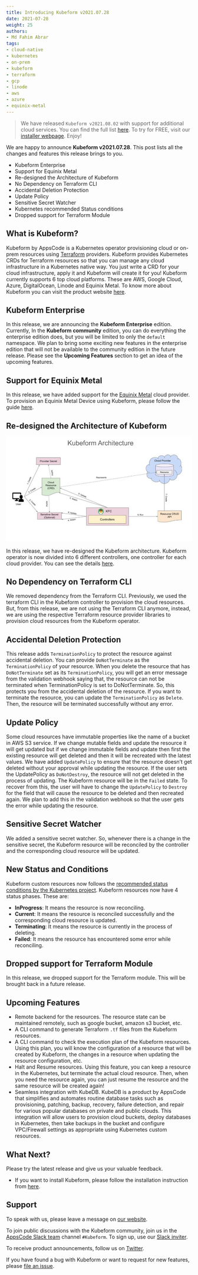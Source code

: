 ```yaml
---
title: Introducing Kubeform v2021.07.28
date: 2021-07-28
weight: 25
authors:
- Md Fahim Abrar
tags:
- cloud-native
- kubernetes
- on-prem
- kubeform
- terraform
- gcp
- linode
- aws
- azure
- equinix-metal
---
```


> We have released `Kubeform v2021.08.02` with support for additional cloud services. You can find the full list [here](https://kubeform.com/pricing/). To try for FREE, visit our [installer webpage](https://kubeform.com/docs/v2021.08.02/setup/). Enjoy! 

We are happy to announce **Kubeform v2021.07.28**. This post lists all the changes and features this release brings to you.

* Kubeform Enterprise
* Support for Equinix Metal
* Re-designed the Architecture of Kubeform
* No Dependency on Terraform CLI
* Accidental Deletion Protection
* Update Policy
* Sensitive Secret Watcher
* Kubernetes recommended Status conditions
* Dropped support for Terraform Module

## What is Kubeform?

Kubeform by AppsCode is a Kubernetes operator provisioning cloud or on-prem resources using [Terraform](https://terraform.io) providers. Kubeform provides Kubernetes CRDs for Terraform resources so that you can manage any cloud infrastructure in a Kubernetes native way. You just write a CRD for your cloud infrastructure, apply it and Kubeform will create it for you! Kubeform currently supports 6 top cloud platforms. These are AWS, Google Cloud, Azure, DigitalOcean, Linode and Equinix Metal. To know more about Kubeform you can visit the product website [here](https://kubeform.com/).

## Kubeform Enterprise

In this release, we are announcing the **Kubeform Enterprise** edition. Currently, In the **Kubeform community** edition, you can do everything the enterprise edition does, but you will be limited to only the `default` namespace. We plan to bring some exciting new features in the enterprise edition that will not be available to the community edition in the future release. Please see the **Upcoming Features** section to get an idea of the upcoming features.

## Support for Equinix Metal

In this release, we have added support for the [Equinix Metal](http://equinix.com) cloud provider. To provision an Equinix Metal Device using Kubeform, please follow the guide [here](https://kubeform.com/docs/latest/guides/equinixmetal).

## Re-designed the Architecture of Kubeform

![Kubeform Architecture](kubeform-architecture.jpg)

In this release, we have re-designed the Kubeform architecture. Kubeform operator is now divided into 6 different controllers, one controller for each cloud provider. You can see the details [here](http://kubeform.com/docs/latest/concepts/what-is-Kubeform/architecture).

## No Dependency on Terraform CLI

We removed dependency from the Terraform CLI. Previously, we used the terraform CLI in the Kubeform controller to provision the cloud resources. But, from this release, we are not using the Terraform CLI anymore, instead, we are using the respective Terraform resource provider libraries to provision cloud resources from the Kubeform operator.

## Accidental Deletion Protection

This release adds `TerminationPolicy` to protect the resource against accidental deletion. You can provide `DoNotTerminate` as the `TerminationPolicy` of your resource. When you delete the resource that has `DoNotTerminate` set as its `TerminationPolicy`, you will get an error message from the validation webhook saying that, the resource can not be terminated when TerminationPolicy is set to DoNotTerminate. So, this protects you from the accidental deletion of the resource. If you want to terminate the resource, you can update the `TerminationPolicy` as `Delete`. Then, the resource will be terminated successfully without any error.

## Update Policy

Some cloud resources have immutable properties like the name of a bucket in AWS S3 service. If we change mutable fields and update the resource it will get updated but if we change immutable fields and update then first the existing resource will get deleted and then it will be recreated with the latest values. We have added `UpdatePolicy` to ensure that the resource doesn’t get deleted without your approval while updating the resource. If the user sets the UpdatePolicy as `DoNotDestroy`, the resource will not get deleted in the process of updating. The Kubeform resource will be in the `Failed` state. To recover from this, the user will have to change the `UpdatePolicy` to `Destroy` for the field that will cause the resource to be deleted and then recreated again. We plan to add this in the validation webhook so that the user gets the error while updating the resource.

## Sensitive Secret Watcher

We added a sensitive secret watcher. So, whenever there is a change in the sensitive secret, the Kubeform resource will be reconciled by the controller and the corresponding cloud resource will be updated.

## New Status and Conditions

Kubeform custom resources now follows the [recommended status conditions by the Kubernetes project](https://github.com/kubernetes-sigs/cli-utils/tree/master/pkg/kstatus). Kubeform resources now have 4 status phases. These are:

* **InProgress**: It means the resource is now reconciling.
* **Current**: It means the resource is reconciled successfully and the corresponding cloud resource is updated.
* **Terminating**: It means the resource is currently in the process of deleting.
* **Failed**: It means the resource has encountered some error while reconciling.

## Dropped support for Terraform Module

In this release, we dropped support for the Terraform module. This will be brought back in a future release.

## Upcoming Features

* Remote backend for the resources. The resource state can be maintained remotely, such as google bucket, amazon s3 bucket, etc.
* A CLI command to generate Terraform `.tf` files from the Kubeform resources.
* A CLI command to check the execution plan of the Kubeform resources. Using this plan, you will know the configuration of a resource that will be created by Kubeform, the changes in a resource when updating the resource configuration, etc.
* Halt and Resume resources. Using this feature, you can keep a resource in the Kubernetes, but terminate the actual cloud resource. Then, when you need the resource again, you can just resume the resource and the same resource will be created again!
* Seamless integration with KubeDB. KubeDB is a product by AppsCode that simplifies and automates routine database tasks such as provisioning, patching, backup, recovery, failure detection, and repair for various popular databases on private and public clouds. This integration will allow users to provision cloud buckets, deploy databases in Kubernetes, then take backups in the bucket and configure VPC/Firewall settings as appropriate using Kubernetes custom resources.

## What Next?

Please try the latest release and give us your valuable feedback.

* If you want to install Kubeform, please follow the installation instruction from [here](http://www.kubeform.com/docs/latest/setup).

## Support

To speak with us, please leave a message on [our website](https://appscode.com/contact/).

To join public discussions with the Kubeform community, join us in the [AppsCode Slack team](https://appscode.slack.com/messages/C8NCX6N23/details/) channel `#Kubeform`. To sign up, use our [Slack inviter](https://slack.appscode.com/).

To receive product announcements, follow us on [Twitter](https://twitter.com/Kubeform).

If you have found a bug with Kubeform or want to request for new features, please [file an issue](https://github.com/Kubeform/Kubeform/issues/new).
